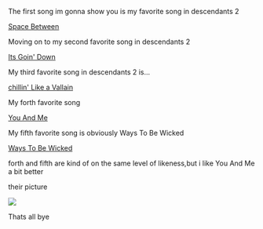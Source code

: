 <html>
<head><title>Descendants 2</title>
<body>
<p>The first song im gonna show you is my favorite song in descendants 2</p>
<p><a href=https://www.youtube.com/watch?v=NalipNz4e3g>Space Between</a>
<p>Moving on to my second favorite song in descendants 2</p>
<p><a href=https://www.youtube.com/watch?v=4Vv-zcAoer8>Its Goin' Down</a></p>
<p>My third favorite song in descendants 2 is...</p>
<p><a href=https://www.youtube.com/watch?v=tSDcbucrWmw>chillin' Like a Vallain</a></p>
<p>My forth favorite song</p>
<p><a href=https://www.youtube.com/watch?v=Q0kuJ3lPnPY>You And Me</a>
<p>My fifth favorite song is obviously Ways To Be Wicked</p>
<p><a href=https://www.youtube.com/watch?v=lX6g_cm2rM4>Ways To Be Wicked</a></p>
<p>forth and fifth are kind of on the same level of likeness,but i like You And Me a bit better</p>
<p>their picture</p>
<p><img src=http://www.heyuguys.com/images/2017/05/Descendents-2-Group.jpg></p>
<p>Thats all bye</p>

